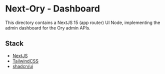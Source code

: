 # Next-Ory - Dashboard

This directory contains a NextJS 15 (app router) UI Node, implementing the admin dashboard for the Ory admin APIs.

## Stack

- [NextJS](https://nextjs.org/)
- [TailwindCSS](https://tailwindcss.com/)
- [shadcn/ui](https://ui.shadcn.com/)
